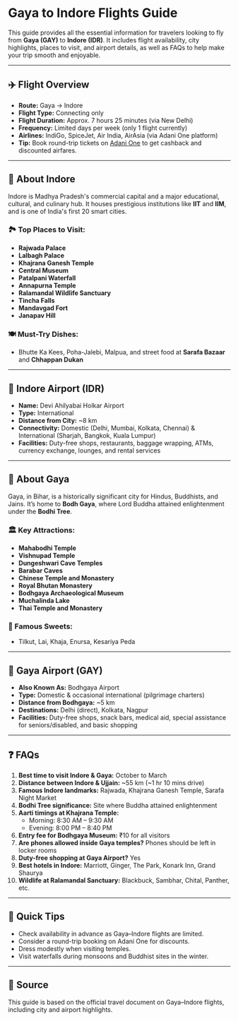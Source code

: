 # Gaya to Indore Flights Guide

This guide provides all the essential information for travelers looking to fly from **Gaya (GAY)** to **Indore (IDR)**. It includes flight availability, city highlights, places to visit, and airport details, as well as FAQs to help make your trip smooth and enjoyable.

---

## ✈️ Flight Overview

- **Route:** Gaya → Indore
- **Flight Type:** Connecting only
- **Flight Duration:** Approx. 7 hours 25 minutes (via New Delhi)
- **Frequency:** Limited days per week (only 1 flight currently)
- **Airlines:** IndiGo, SpiceJet, Air India, AirAsia (via Adani One platform)
- **Tip:** Book round-trip tickets on [Adani One](https://www.adanione.com) to get cashback and discounted airfares.

---

## 🌆 About Indore

Indore is Madhya Pradesh's commercial capital and a major educational, cultural, and culinary hub. It houses prestigious institutions like **IIT** and **IIM**, and is one of India's first 20 smart cities.

### 🏞 Top Places to Visit:
- **Rajwada Palace**
- **Lalbagh Palace**
- **Khajrana Ganesh Temple**
- **Central Museum**
- **Patalpani Waterfall**
- **Annapurna Temple**
- **Ralamandal Wildlife Sanctuary**
- **Tincha Falls**
- **Mandavgad Fort**
- **Janapav Hill**

### 🍽️ Must-Try Dishes:
- Bhutte Ka Kees, Poha-Jalebi, Malpua, and street food at **Sarafa Bazaar** and **Chhappan Dukan**

---

## 🛬 Indore Airport (IDR)

- **Name:** Devi Ahilyabai Holkar Airport
- **Type:** International
- **Distance from City:** ~8 km
- **Connectivity:** Domestic (Delhi, Mumbai, Kolkata, Chennai) & International (Sharjah, Bangkok, Kuala Lumpur)
- **Facilities:** Duty-free shops, restaurants, baggage wrapping, ATMs, currency exchange, lounges, and rental services

---

## 🕌 About Gaya

Gaya, in Bihar, is a historically significant city for Hindus, Buddhists, and Jains. It’s home to **Bodh Gaya**, where Lord Buddha attained enlightenment under the **Bodhi Tree**.

### 🏛️ Key Attractions:
- **Mahabodhi Temple**
- **Vishnupad Temple**
- **Dungeshwari Cave Temples**
- **Barabar Caves**
- **Chinese Temple and Monastery**
- **Royal Bhutan Monastery**
- **Bodhgaya Archaeological Museum**
- **Muchalinda Lake**
- **Thai Temple and Monastery**

### 🍬 Famous Sweets:
- Tilkut, Lai, Khaja, Enursa, Kesariya Peda

---

## 🛫 Gaya Airport (GAY)

- **Also Known As:** Bodhgaya Airport
- **Type:** Domestic & occasional international (pilgrimage charters)
- **Distance from Bodhgaya:** ~5 km
- **Destinations:** Delhi (direct), Kolkata, Nagpur
- **Facilities:** Duty-free shops, snack bars, medical aid, special assistance for seniors/disabled, and basic shopping

---

## ❓ FAQs

1. **Best time to visit Indore & Gaya:** October to March
2. **Distance between Indore & Ujjain:** ~55 km (~1 hr 10 mins drive)
3. **Famous Indore landmarks:** Rajwada, Khajrana Ganesh Temple, Sarafa Night Market
4. **Bodhi Tree significance:** Site where Buddha attained enlightenment
5. **Aarti timings at Khajrana Temple:**  
   - Morning: 8:30 AM – 9:30 AM  
   - Evening: 8:00 PM – 8:40 PM
6. **Entry fee for Bodhgaya Museum:** ₹10 for all visitors
7. **Are phones allowed inside Gaya temples?** Phones should be left in locker rooms
8. **Duty-free shopping at Gaya Airport?** Yes
9. **Best hotels in Indore:** Marriott, Ginger, The Park, Konark Inn, Grand Shaurya
10. **Wildlife at Ralamandal Sanctuary:** Blackbuck, Sambhar, Chital, Panther, etc.

---

## 📌 Quick Tips

- Check availability in advance as Gaya–Indore flights are limited.
- Consider a round-trip booking on Adani One for discounts.
- Dress modestly when visiting temples.
- Visit waterfalls during monsoons and Buddhist sites in the winter.

---

## 📄 Source

This guide is based on the official travel document on Gaya–Indore flights, including city and airport highlights.

